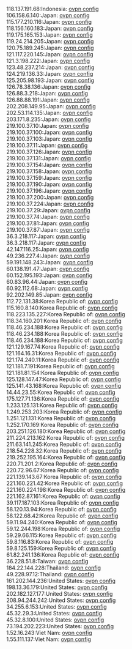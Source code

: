 118.137.191.68:Indonesia: [ovpn config](vpn/118_137_191_68.ovpn)  
106.158.6.140:Japan: [ovpn config](vpn/106_158_6_140.ovpn)  
115.177.210.116:Japan: [ovpn config](vpn/115_177_210_116.ovpn)  
118.156.160.183:Japan: [ovpn config](vpn/118_156_160_183.ovpn)  
119.175.165.153:Japan: [ovpn config](vpn/119_175_165_153.ovpn)  
119.24.214.205:Japan: [ovpn config](vpn/119_24_214_205.ovpn)  
120.75.189.245:Japan: [ovpn config](vpn/120_75_189_245.ovpn)  
121.117.220.145:Japan: [ovpn config](vpn/121_117_220_145.ovpn)  
121.3.198.222:Japan: [ovpn config](vpn/121_3_198_222.ovpn)  
123.48.237.214:Japan: [ovpn config](vpn/123_48_237_214.ovpn)  
124.219.136.33:Japan: [ovpn config](vpn/124_219_136_33.ovpn)  
125.205.98.193:Japan: [ovpn config](vpn/125_205_98_193.ovpn)  
126.78.38.136:Japan: [ovpn config](vpn/126_78_38_136.ovpn)  
126.88.3.218:Japan: [ovpn config](vpn/126_88_3_218.ovpn)  
126.88.88.191:Japan: [ovpn config](vpn/126_88_88_191.ovpn)  
202.208.149.95:Japan: [ovpn config](vpn/202_208_149_95.ovpn)  
202.53.114.135:Japan: [ovpn config](vpn/202_53_114_135.ovpn)  
203.171.8.235:Japan: [ovpn config](vpn/203_171_8_235.ovpn)  
219.100.37.10:Japan: [ovpn config](vpn/219_100_37_10.ovpn)  
219.100.37.100:Japan: [ovpn config](vpn/219_100_37_100.ovpn)  
219.100.37.103:Japan: [ovpn config](vpn/219_100_37_103.ovpn)  
219.100.37.11:Japan: [ovpn config](vpn/219_100_37_11.ovpn)  
219.100.37.126:Japan: [ovpn config](vpn/219_100_37_126.ovpn)  
219.100.37.131:Japan: [ovpn config](vpn/219_100_37_131.ovpn)  
219.100.37.154:Japan: [ovpn config](vpn/219_100_37_154.ovpn)  
219.100.37.158:Japan: [ovpn config](vpn/219_100_37_158.ovpn)  
219.100.37.159:Japan: [ovpn config](vpn/219_100_37_159.ovpn)  
219.100.37.190:Japan: [ovpn config](vpn/219_100_37_190.ovpn)  
219.100.37.196:Japan: [ovpn config](vpn/219_100_37_196.ovpn)  
219.100.37.200:Japan: [ovpn config](vpn/219_100_37_200.ovpn)  
219.100.37.224:Japan: [ovpn config](vpn/219_100_37_224.ovpn)  
219.100.37.29:Japan: [ovpn config](vpn/219_100_37_29.ovpn)  
219.100.37.74:Japan: [ovpn config](vpn/219_100_37_74.ovpn)  
219.100.37.81:Japan: [ovpn config](vpn/219_100_37_81.ovpn)  
219.100.37.87:Japan: [ovpn config](vpn/219_100_37_87.ovpn)  
36.3.218.117:Japan: [ovpn config](vpn/36_3_218_117.ovpn)  
36.3.218.117:Japan: [ovpn config](vpn/36_3_218_117.ovpn)  
42.147.116.25:Japan: [ovpn config](vpn/42_147_116_25.ovpn)  
49.236.227.4:Japan: [ovpn config](vpn/49_236_227_4.ovpn)  
59.191.148.243:Japan: [ovpn config](vpn/59_191_148_243.ovpn)  
60.138.191.47:Japan: [ovpn config](vpn/60_138_191_47.ovpn)  
60.152.195.193:Japan: [ovpn config](vpn/60_152_195_193.ovpn)  
60.83.96.44:Japan: [ovpn config](vpn/60_83_96_44.ovpn)  
60.92.112.68:Japan: [ovpn config](vpn/60_92_112_68.ovpn)  
92.202.149.85:Japan: [ovpn config](vpn/92_202_149_85.ovpn)  
112.72.131.38:Korea Republic of: [ovpn config](vpn/112_72_131_38.ovpn)  
115.160.8.140:Korea Republic of: [ovpn config](vpn/115_160_8_140.ovpn)  
118.223.135.227:Korea Republic of: [ovpn config](vpn/118_223_135_227.ovpn)  
118.34.160.201:Korea Republic of: [ovpn config](vpn/118_34_160_201.ovpn)  
118.46.234.188:Korea Republic of: [ovpn config](vpn/118_46_234_188.ovpn)  
118.46.234.188:Korea Republic of: [ovpn config](vpn/118_46_234_188.ovpn)  
118.46.234.188:Korea Republic of: [ovpn config](vpn/118_46_234_188.ovpn)  
121.129.167.74:Korea Republic of: [ovpn config](vpn/121_129_167_74.ovpn)  
121.164.16.31:Korea Republic of: [ovpn config](vpn/121_164_16_31.ovpn)  
121.174.240.11:Korea Republic of: [ovpn config](vpn/121_174_240_11.ovpn)  
121.181.7.191:Korea Republic of: [ovpn config](vpn/121_181_7_191.ovpn)  
121.181.81.154:Korea Republic of: [ovpn config](vpn/121_181_81_154.ovpn)  
125.128.147.47:Korea Republic of: [ovpn config](vpn/125_128_147_47.ovpn)  
125.141.43.168:Korea Republic of: [ovpn config](vpn/125_141_43_168.ovpn)  
14.44.23.55:Korea Republic of: [ovpn config](vpn/14_44_23_55.ovpn)  
175.127.71.136:Korea Republic of: [ovpn config](vpn/175_127_71_136.ovpn)  
1.233.125.131:Korea Republic of: [ovpn config](vpn/1_233_125_131.ovpn)  
1.249.253.203:Korea Republic of: [ovpn config](vpn/1_249_253_203.ovpn)  
1.251.121.131:Korea Republic of: [ovpn config](vpn/1_251_121_131.ovpn)  
1.252.170.169:Korea Republic of: [ovpn config](vpn/1_252_170_169.ovpn)  
203.251.126.180:Korea Republic of: [ovpn config](vpn/203_251_126_180.ovpn)  
211.224.213.162:Korea Republic of: [ovpn config](vpn/211_224_213_162.ovpn)  
211.63.141.245:Korea Republic of: [ovpn config](vpn/211_63_141_245.ovpn)  
218.54.228.32:Korea Republic of: [ovpn config](vpn/218_54_228_32.ovpn)  
219.252.195.164:Korea Republic of: [ovpn config](vpn/219_252_195_164.ovpn)  
220.71.201.2:Korea Republic of: [ovpn config](vpn/220_71_201_2.ovpn)  
220.72.96.67:Korea Republic of: [ovpn config](vpn/220_72_96_67.ovpn)  
221.139.143.67:Korea Republic of: [ovpn config](vpn/221_139_143_67.ovpn)  
221.160.221.42:Korea Republic of: [ovpn config](vpn/221_160_221_42.ovpn)  
221.160.224.198:Korea Republic of: [ovpn config](vpn/221_160_224_198.ovpn)  
221.162.87.161:Korea Republic of: [ovpn config](vpn/221_162_87_161.ovpn)  
39.117.187.103:Korea Republic of: [ovpn config](vpn/39_117_187_103.ovpn)  
58.120.13.94:Korea Republic of: [ovpn config](vpn/58_120_13_94.ovpn)  
58.122.68.42:Korea Republic of: [ovpn config](vpn/58_122_68_42.ovpn)  
59.11.94.240:Korea Republic of: [ovpn config](vpn/59_11_94_240.ovpn)  
59.12.244.198:Korea Republic of: [ovpn config](vpn/59_12_244_198.ovpn)  
59.29.66.115:Korea Republic of: [ovpn config](vpn/59_29_66_115.ovpn)  
59.8.116.83:Korea Republic of: [ovpn config](vpn/59_8_116_83.ovpn)  
59.8.125.159:Korea Republic of: [ovpn config](vpn/59_8_125_159.ovpn)  
61.82.241.136:Korea Republic of: [ovpn config](vpn/61_82_241_136.ovpn)  
36.228.51.8:Taiwan: [ovpn config](vpn/36_228_51_8.ovpn)  
184.22.144.228:Thailand: [ovpn config](vpn/184_22_144_228.ovpn)  
49.228.97.12:Thailand: [ovpn config](vpn/49_228_97_12.ovpn)  
161.202.144.236:United States: [ovpn config](vpn/161_202_144_236.ovpn)  
198.13.36.179:United States: [ovpn config](vpn/198_13_36_179.ovpn)  
202.182.127.177:United States: [ovpn config](vpn/202_182_127_177.ovpn)  
208.94.244.242:United States: [ovpn config](vpn/208_94_244_242.ovpn)  
34.255.6.153:United States: [ovpn config](vpn/34_255_6_153.ovpn)  
45.32.29.3:United States: [ovpn config](vpn/45_32_29_3.ovpn)  
45.32.8.100:United States: [ovpn config](vpn/45_32_8_100.ovpn)  
73.194.202.223:United States: [ovpn config](vpn/73_194_202_223.ovpn)  
1.52.16.243:Viet Nam: [ovpn config](vpn/1_52_16_243.ovpn)  
1.55.111.137:Viet Nam: [ovpn config](vpn/1_55_111_137.ovpn)  
